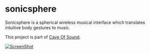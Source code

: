 sonicsphere
===========

Sonicsphere is a spherical wireless musical interface which translates intuitive body gestures to music. 

This project is part of [Cave Of Sound](http://caveofsounds.com/).

[![ScreenShot](https://raw.github.com/ptigas/sonicsphere/master/screenshot.png)](http://www.youtube.com/watch?v=RYR2tjFeAvk)
